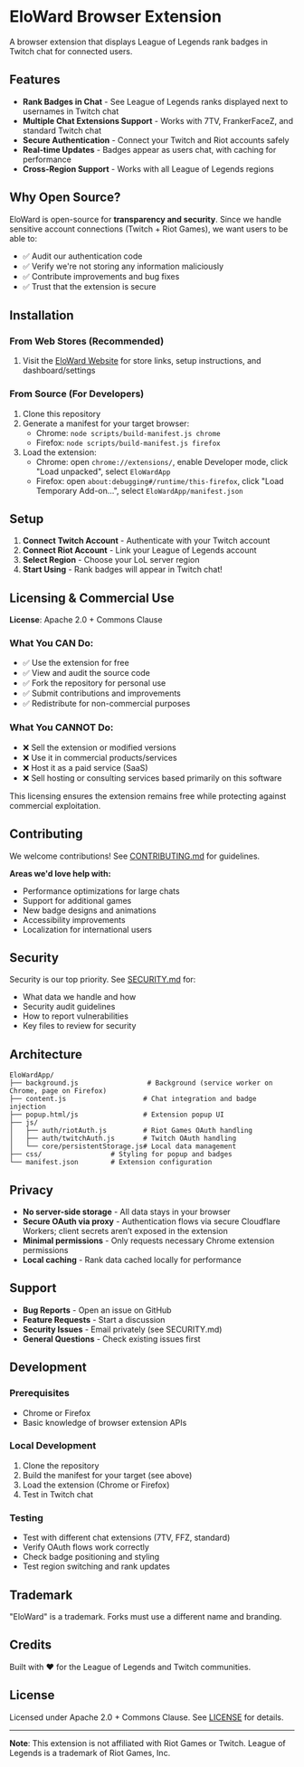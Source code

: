 # EloWard Browser Extension

A browser extension that displays League of Legends rank badges in Twitch chat for connected users.

## Features

- **Rank Badges in Chat** - See League of Legends ranks displayed next to usernames in Twitch chat
- **Multiple Chat Extensions Support** - Works with 7TV, FrankerFaceZ, and standard Twitch chat
- **Secure Authentication** - Connect your Twitch and Riot accounts safely
- **Real-time Updates** - Badges appear as users chat, with caching for performance
- **Cross-Region Support** - Works with all League of Legends regions

## Why Open Source?

EloWard is open-source for **transparency and security**. Since we handle sensitive account connections (Twitch + Riot Games), we want users to be able to:

- ✅ Audit our authentication code
- ✅ Verify we're not storing any information maliciously  
- ✅ Contribute improvements and bug fixes
- ✅ Trust that the extension is secure

## Installation

### From Web Stores (Recommended)
1. Visit the [EloWard Website](https://www.eloward.com/) for store links, setup instructions, and dashboard/settings

### From Source (For Developers)
1. Clone this repository
2. Generate a manifest for your target browser:
   - Chrome: `node scripts/build-manifest.js chrome`
   - Firefox: `node scripts/build-manifest.js firefox`
3. Load the extension:
   - Chrome: open `chrome://extensions/`, enable Developer mode, click "Load unpacked", select `EloWardApp`
   - Firefox: open `about:debugging#/runtime/this-firefox`, click "Load Temporary Add-on...", select `EloWardApp/manifest.json`

## Setup

1. **Connect Twitch Account** - Authenticate with your Twitch account
2. **Connect Riot Account** - Link your League of Legends account
3. **Select Region** - Choose your LoL server region
4. **Start Using** - Rank badges will appear in Twitch chat!

## Licensing & Commercial Use

**License**: Apache 2.0 + Commons Clause

### What You CAN Do:
- ✅ Use the extension for free
- ✅ View and audit the source code
- ✅ Fork the repository for personal use
- ✅ Submit contributions and improvements
- ✅ Redistribute for non-commercial purposes

### What You CANNOT Do:
- ❌ Sell the extension or modified versions
- ❌ Use it in commercial products/services
- ❌ Host it as a paid service (SaaS)
- ❌ Sell hosting or consulting services based primarily on this software

This licensing ensures the extension remains free while protecting against commercial exploitation.

## Contributing

We welcome contributions! See [CONTRIBUTING.md](CONTRIBUTING.md) for guidelines.

**Areas we'd love help with:**
- Performance optimizations for large chats
- Support for additional games
- New badge designs and animations
- Accessibility improvements
- Localization for international users

## Security

Security is our top priority. See [SECURITY.md](SECURITY.md) for:
- What data we handle and how
- Security audit guidelines
- How to report vulnerabilities
- Key files to review for security

## Architecture

```
EloWardApp/
├── background.js                 # Background (service worker on Chrome, page on Firefox)
├── content.js                   # Chat integration and badge injection
├── popup.html/js                # Extension popup UI
├── js/
│   ├── auth/riotAuth.js         # Riot Games OAuth handling
│   ├── auth/twitchAuth.js       # Twitch OAuth handling
│   └── core/persistentStorage.js# Local data management
├── css/                 # Styling for popup and badges
└── manifest.json        # Extension configuration
```

## Privacy

- **No server-side storage** - All data stays in your browser
- **Secure OAuth via proxy** - Authentication flows via secure Cloudflare Workers; client secrets aren’t exposed in the extension
- **Minimal permissions** - Only requests necessary Chrome extension permissions
- **Local caching** - Rank data cached locally for performance

## Support

- **Bug Reports** - Open an issue on GitHub
- **Feature Requests** - Start a discussion
- **Security Issues** - Email privately (see SECURITY.md)
- **General Questions** - Check existing issues first

## Development

### Prerequisites
- Chrome or Firefox
- Basic knowledge of browser extension APIs

### Local Development
1. Clone the repository
2. Build the manifest for your target (see above)
3. Load the extension (Chrome or Firefox)
4. Test in Twitch chat

### Testing
- Test with different chat extensions (7TV, FFZ, standard)
- Verify OAuth flows work correctly
- Check badge positioning and styling
- Test region switching and rank updates

## Trademark

"EloWard" is a trademark. Forks must use a different name and branding.

## Credits

Built with ❤️ for the League of Legends and Twitch communities.

## License

Licensed under Apache 2.0 + Commons Clause. See [LICENSE](LICENSE) for details.

---

**Note**: This extension is not affiliated with Riot Games or Twitch. League of Legends is a trademark of Riot Games, Inc. 